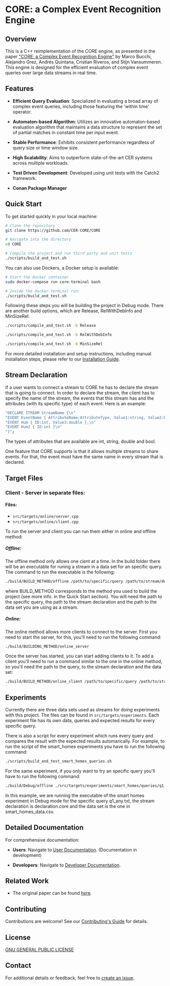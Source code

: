 # CORE: a Complex Event Recognition Engine

## Overview

This is a C++ reimplementation of the CORE engine, as presented in the paper ["CORE: a Complex Event Recognition Engine"](https://www.vldb.org/pvldb/vol15/p1951-riveros.pdf) by Marco Bucchi, Alejandro Grez, Andrés Quintana, Cristian Riveros, and Stijn Vansummeren. This engine is designed for the efficient evaluation of complex event queries over large data streams in real time.

## Features

- **Efficient Query Evaluation**: Specialized in evaluating a broad array of complex event queries, including those featuring the 'within time' operator.
  
- **Automaton-based Algorithm**: Utilizes an innovative automaton-based evaluation algorithm that maintains a data structure to represent the set of partial matches in constant time per input event.

- **Stable Performance**: Exhibits consistent performance regardless of query size or time window size.

- **High Scalability**: Aims to outperform state-of-the-art CER systems across multiple workloads.

- **Test Driven Development**: Developed using unit tests with the Catch2 framework.

- **Conan Package Manager**

## Quick Start

To get started quickly in your local machine: 

```bash
# Clone the repository
git clone https://github.com/CER-CORE/CORE

# Navigate into the directory
cd CORE

# Compile the project and run third party and unit tests
./scripts/build_and_test.sh

```
You can also use Dockers, a Docker setup is available:

```bash
# Start the Docker container
sudo docker-compose run core-terminal bash

# Inside the docker terminal run:
./scripts/build_and_test.sh
```

Following these steps you will be building the project in Debug mode. There are another build options, which are Release, RelWithDebInfo and MinSizeRel:

```bash
./scripts/compile_and_test.sh -b Release

./scripts/compile_and_test.sh -b RelWithDebInfo

./scripts/compile_and_test.sh -b MinSizeRel
```

For more detailed installation and setup instructions, including manual installation steps, please refer to our [Installation Guide](docs/users/INSTALLATION.md).

## Stream Declaration

If a user wants to connect a stream to CORE he has to declare the stream that is going to connect. In order to declare the stream, the client has to specify the name of the stream, the events that this stream has and the attributes (with its specific type) of each event. Here is an example:  

```bash
"DECLARE STREAM StreamName {\n"
"EVENT EventName { AttributeName:AttributeType, Value1:string, Value2:boolean },\n"
"EVENT Hum { ID:int, Value3:double },\n"
"EVENT Hum2 { ID:int }\n"
"}";
```

The types of attributes that are available are int, string, double and bool.

One feature that CORE supports is that it allows multiple streams to share events. For that, the event must have the same name in every stream that is declared.

## Target Files

### Client - Server in separate files:

#### Files:

- `src/targets/online/server.cpp`
- `src/targets/online/client.cpp`

To run the server and client you can run them either in online and offline method:

##### Offline:

The offline method only allows one cient at a time. In the build folder there will be an executable for runing a stream in a data set for an specific query.  The command to run the executable is the following:

```bash
./build/BUILD_METHOD/offline /path/to/specific/query /path/to/stream/declaration path/to/stream/data
```

where BUILD_METHOD corresponds to the method you used to build the project (see more info. in the Quick Start section). You will need the path to the specific query, the path to the stream declaration and the path to the data set you are using as a stream.

##### Online:

The online method allows more clients to connect to the server. First you need to start the server, for this, you'll need to run the following command:

```bash
./build/BUILDING_METHOD/online_server
```

Once the server has started, you can start adding clients to it. To add a client you'll need to run a command similar to the one in the online method, so you'll need the path to the query, to the stream declaration and the data set:

```bash
./build/BUILD_METHOD/online_client /path/to/specific/query /path/to/stream/declaration path/to/stream/data
```

## Experiments

Currently there are three data sets used as streams for doing experiments with this project. The files can be found in `src/targets/experiments`. Each experiment file has its own data, queries and expected results for every specific query.

There is also a script for every experiment which runs every query and compares the result with the expected results automarically. For example, to run the script of the smart_homes experiments you have to run the following command:

```bash
./scripts/build_and_test_smart_homes_queries.sh
```

For the same experiment, if you only want to try an specific query you'll have to run the following command:

```bash
./build/Debug/offline ./src/targets/experiments/smart_homes/queries/q1_none.txt ./src/targets/experiments/smart_homes/declaration.core ./src/targets/experiments/smart_homes/smart_homes_data.csv
```

In this example, we are running the executable of the smart homes experiment in Debug mode for the specific query q1_any.txt, the stream declaration is declaration.core and the data set is the one in smart_homes_data.csv.

## Detailed Documentation

For comprehensive documentation:

- **Users**: Navigate to [User Documentation](./docs/users/README.md). (Documentation in development)
  
- **Developers**: Navigate to [Developer Documentation](./docs/developers/README.md).

## Related Work

- The original paper can be found [here](https://www.vldb.org/pvldb/vol15/p1951-riveros.pdf).

## Contributing

Contributions are welcome! See our [Contributing's Guide](docs/users/CONTRIBUTING.md) for details.

## License

[GNU GENERAL PUBLIC LICENSE](./LICENSE.txt)

## Contact

For additional details or feedback, feel free to [create an issue](https://github.com/CER-CORE/CORE/issues).
